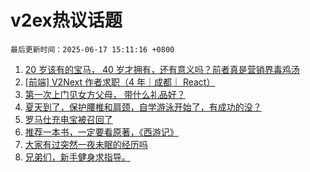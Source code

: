 # v2ex热议话题

`最后更新时间：2025-06-17 15:11:16 +0800`

1. [20 岁该有的宝马， 40 岁才拥有，还有意义吗？前者真是营销界毒鸡汤](https://www.v2ex.com/t/1139066)
1. [[前端] V2Next 作者求职（4 年｜成都｜ React）](https://www.v2ex.com/t/1139047)
1. [第一次上门见女方父母， 带什么礼品好？](https://www.v2ex.com/t/1139071)
1. [夏天到了，保护腰椎和肩颈，自学游泳开始了，有成功的没？](https://www.v2ex.com/t/1139036)
1. [罗马仕充电宝被召回了](https://www.v2ex.com/t/1139041)
1. [推荐一本书，一定要看原著，《西游记》](https://www.v2ex.com/t/1139038)
1. [大家有过突然一夜未眠的经历吗](https://www.v2ex.com/t/1139031)
1. [兄弟们，新手健身求指导。](https://www.v2ex.com/t/1138894)

